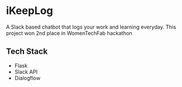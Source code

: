 # iKeepLog

A Slack based chatbot that logs your work and learning everyday. This project won 2nd place in WomenTechFab hackathon

## Tech Stack

* Flask
* Slack API
* Dialogflow
